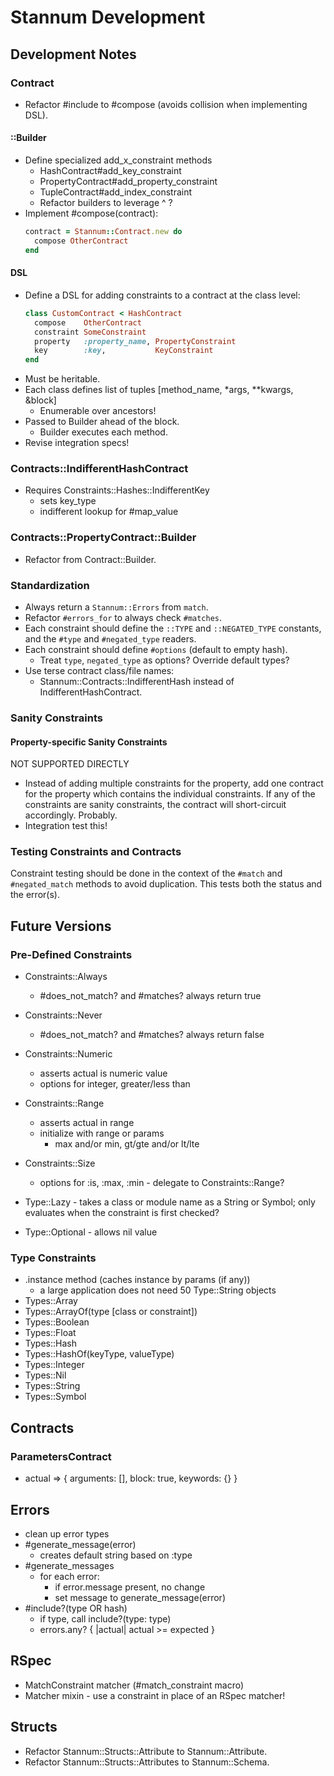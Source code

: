 # Stannum Development

## Development Notes

### Contract

- Refactor #include to #compose (avoids collision when implementing DSL).

#### ::Builder

- Define specialized add_x_constraint methods
  - HashContract#add_key_constraint
  - PropertyContract#add_property_constraint
  - TupleContract#add_index_constraint
  - Refactor builders to leverage ^ ?
- Implement #compose(contract):
  ```ruby
  contract = Stannum::Contract.new do
    compose OtherContract
  end
  ```

#### DSL

- Define a DSL for adding constraints to a contract at the class level:
  ```ruby
  class CustomContract < HashContract
    compose    OtherContract
    constraint SomeConstraint
    property   :property_name, PropertyConstraint
    key        :key,           KeyConstraint
  end
  ```
- Must be heritable.
- Each class defines list of tuples [method_name, \*args, \*\*kwargs, &block]
  - Enumerable over ancestors!
- Passed to Builder ahead of the block.
  - Builder executes each method.
- Revise integration specs!

### Contracts::IndifferentHashContract

- Requires Constraints::Hashes::IndifferentKey
  - sets key_type
  - indifferent lookup for #map_value

### Contracts::PropertyContract::Builder

- Refactor from Contract::Builder.

### Standardization

- Always return a `Stannum::Errors` from `match`.
- Refactor `#errors_for` to always check `#matches`.
- Each constraint should define the `::TYPE` and `::NEGATED_TYPE` constants,
  and the `#type` and `#negated_type` readers.
- Each constraint should define `#options` (default to empty hash).
  - Treat `type`, `negated_type` as options? Override default types?
- Use terse contract class/file names:
  - Stannum::Contracts::IndifferentHash instead of IndifferentHashContract.

### Sanity Constraints

#### Property-specific Sanity Constraints

NOT SUPPORTED DIRECTLY

- Instead of adding multiple constraints for the property, add one contract for
  the property which contains the individual constraints. If any of the
  constraints are sanity constraints, the contract will short-circuit
  accordingly. Probably.
- Integration test this!

### Testing Constraints and Contracts

Constraint testing should be done in the context of the `#match` and `#negated_match` methods to avoid duplication. This tests both the status and the error(s).

## Future Versions

### Pre-Defined Constraints

- Constraints::Always
  - #does_not_match? and #matches? always return true
- Constraints::Never
  - #does_not_match? and #matches? always return false
- Constraints::Numeric
  - asserts actual is numeric value
  - options for integer, greater/less than
- Constraints::Range
  - asserts actual in range
  - initialize with range or params
    - max and/or min, gt/gte and/or lt/lte
- Constraints::Size
  - options for :is, :max, :min - delegate to Constraints::Range?

- Type::Lazy - takes a class or module name as a String or Symbol; only
  evaluates when the constraint is first checked?
- Type::Optional - allows nil value

### Type Constraints

- .instance method (caches instance by params (if any))
  - a large application does not need 50 Type::String objects
- Types::Array
- Types::ArrayOf(type [class or constraint])
- Types::Boolean
- Types::Float
- Types::Hash
- Types::HashOf(keyType, valueType)
- Types::Integer
- Types::Nil
- Types::String
- Types::Symbol

## Contracts

### ParametersContract

- actual => { arguments: [], block: true, keywords: {} }

## Errors

- clean up error types
- #generate_message(error)
  - creates default string based on :type
- #generate_messages
  - for each error:
    - if error.message present, no change
    - set message to generate_message(error)
- #include?(type OR hash)
  - if type, call include?(type: type)
  - errors.any? { |actual| actual >= expected }

## RSpec

- MatchConstraint matcher (#match_constraint macro)
- Matcher mixin - use a constraint in place of an RSpec matcher!

## Structs

- Refactor Stannum::Structs::Attribute to Stannum::Attribute.
- Refactor Stannum::Structs::Attributes to Stannum::Schema.
